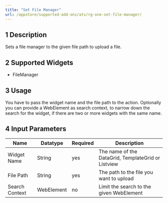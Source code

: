 ```yaml
---
title: "Set File Manager"
url: /appstore/supported-add-ons/ats/rg-one-set-file-manager/
---
```


## 1 Description

Sets a file manager to the given file path to upload a file.

## 2 Supported Widgets

* FileManager

## 3 Usage

You have to pass the widget name and the file path to the action.
Optionally you can provide a WebElement as search context, to narrow down the search for the widget, if there are two or more widgets with the same name.

## 4 Input Parameters

Name | Datatype |Required| Description
--- | --- | --- | ---
Widget Name | String | yes | The name of the DataGrid, TemplateGrid or Listview
File Path | String | yes | The path to the file you want to upload
Search Context | WebElement | no |Limit the search to the given WebElement
